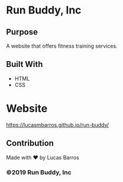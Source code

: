 # Run Buddy, Inc

## Purpose
A website that offers fitness training services.

## Built With
* HTML
* CSS

# Website
https://lucasmbarros.github.io/run-buddy/

## Contribution
Made with ❤️ by Lucas Barros

### ©️2019 Run Buddy, Inc
